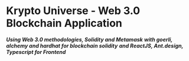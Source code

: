 # Krypto Universe - Web 3.0 Blockchain Application

**_Using Web 3.0 methodologies, Solidity and Metamask_**
**_with goerli, alchemy and hardhat for blockchain solidity_**
**_and ReactJS, Ant.design, Typescript for Frontend_**
